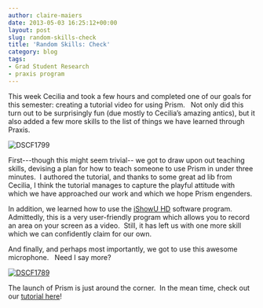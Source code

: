 ```yaml
---
author: claire-maiers
date: 2013-05-03 16:25:12+00:00
layout: post
slug: random-skills-check
title: 'Random Skills: Check'
category: blog
tags:
- Grad Student Research
- praxis program
---
```


This week Cecilia and took a few hours and completed one of our goals for this semester: creating a tutorial video for using Prism.   Not only did this turn out to be surprisingly fun (due mostly to Cecilia’s amazing antics), but it also added a few more skills to the list of things we have learned through Praxis.

![DSCF1799](http://static.scholarslab.org/wp-content/uploads/2013/05/DSCF1799-300x225.jpg)

First---though this might seem trivial-- we got to draw upon out teaching skills, devising a plan for how to teach someone to use Prism in under three minutes.  I authored the tutorial, and thanks to some great ad lib from Cecilia, I think the tutorial manages to capture the playful attitude with which we have approached our work and which we hope Prism engenders.

In addition, we learned how to use the [iShowU HD](http://www.shinywhitebox.com/ishowu-hd/) software program.  Admittedly, this is a very user-friendly program which allows you to record an area on your screen as a video.  Still, it has left us with one more skill which we can confidently claim for our own.

And finally, and perhaps most importantly, we got to use this awesome microphone.   Need I say more?

[![DSCF1789](http://static.scholarslab.org/wp-content/uploads/2013/05/DSCF17891-254x300.jpg)](http://static.scholarslab.org/wp-content/uploads/2013/05/DSCF17891.jpg)

The launch of Prism is just around the corner.  In the mean time, check out our [tutorial here](http://www.youtube.com/watch?v=AxHDcW15UBI)!
